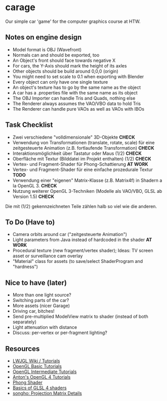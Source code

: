 carage
======

Our simple car 'game' for the computer graphics course at HTW.


Notes on engine design
----------------------

- Model format is OBJ (Wavefront)
- Normals can and should be exported, too
- An Object's front should face towards negative X
- For cars, the Y-Axis should mark the height of its axles
- Other objects should be build around 0,0,0 (origin)
- You might need to set scale to 0.1 when exporting with Blender
- Every object can only have one single texture
- An object's texture has to go by the same name as the object
- A car has a .properties file with the same name as its object
- The OBJ Importer can handle Tris and Quads, nothing else
- The Renderer always assumes the VAO/VBO data to hold Tris
- The Renderer can handle pure VAOs as well as VAOs with IBOs


Task Checklist
--------------
- Zwei verschiedene "volldimensionale" 3D-Objekte **CHECK**
- Verwendung von Transformationen (translate, rotate, scale) für eine zeitgesteuerte Animation (z.B. fortlaufende Transformation) **CHECK**
- Interaktionsmöglichkeit über Tastatur oder Maus (1/2) **CHECK**
- Oberfläche mit Textur (Bilddatei im Projekt enthalten) (1/2) **CHECK**
- Vertex- und Fragment-Shader für Phong-Schattierung **AT WORK**
- Vertex- und Fragment-Shader für eine einfache prozedurale Textur **TODO**
- Verwendung einer "eigenen" Matrix-Klasse (z.B. Matrix4f) in Shadern a la OpenGL 3. **CHECK**
- Nutzung weiterer OpenGL 3-Techniken (Modelle als VAO/VBO, GLSL ab Version 1.5) **CHECK**

Die mit (1/2) gekennzeichneten Teile zählen halb so viel wie die anderen.


To Do (Have to)
---------------
- Camera orbits around car ("zeitgesteuerte Animation")
- Light parameters from Java instead of hardcoded in the shader **AT WORK**
- Procedural texture (new fragment/vertex shader); Ideas: TV screen asset or surveillance cam overlay
- "Material" class for assets (to save/select ShaderProgram and "hardness")

Nice to have (later)
--------------------
- More than one light source?
- Switching parts of the car?
- More assets (nicer Garage)
- Driving car, bitches!
- Send pre-multiplied ModelView matrix to shader (instead of both separately)
- Light attenuation with distance
- Discuss: per-vertex or per-fragment lighting?

Resources
---------

- [LWJGL Wiki / Tutorials](http://wiki.lwjgl.org/wiki/Main_Page)
- [OpenGL Basic Tutorials](http://www.opengl-tutorial.org/beginners-tutorials/)
- [OpenGL Intermediate Tutorials](http://www.opengl-tutorial.org/intermediate-tutorials/)
- [Anton's OpenGL 4 Tutorials](http://antongerdelan.net/opengl/)
- [Phong Shader](https://www.opengl.org/sdk/docs/tutorials/ClockworkCoders/lighting.php)
- [Basics of GLSL 4 shaders](http://www.gamedev.net/page/resources/_/technical/opengl/the-basics-of-glsl-40-shaders-r2861)
- [songho: Projection Matrix Details](http://www.songho.ca/opengl/gl_projectionmatrix.html)
